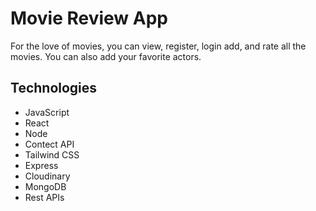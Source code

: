 # Movie Review App

For the love of movies, you can view, register, login add, and rate all the movies. You can also add your favorite actors.

## Technologies
- JavaScript
- React
- Node
- Contect API
- Tailwind CSS
- Express
- Cloudinary
- MongoDB
- Rest APIs
